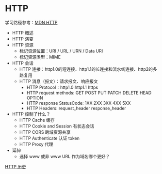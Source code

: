# HTTP

学习路径参考：[MDN HTTP](https://developer.mozilla.org/zh-CN/docs/Web/HTTP/Basics_of_HTTP)
- HTTP 概述
- HTTP 演变
- HTTP 资源
    - 标记资源位置：URI / URL / URN / Data URI
    - 标记资源类型：MIME
- HTTP 会话
    - HTTP 连接：http1.0的短连接、http1.1的长连接和流水线连接、http2的多路复用
    - HTTP 消息（报文）：请求报文、响应报文
        - HTTP Protocol：http1.0  http1.1 https
        - HTTP request methods: GET POST PUT PATCH DELETE HEAD OPTION
        - HTTP response StatusCode: 1XX 2XX 3XX 4XX 5XX
        - HTTP Headers: request_header response_header
- HTTP 控制了什么？
    - HTTP Cache 缓存
    - HTTP Cookie and Session 有状态会话
    - HTTP CORS 跨域资源共享
    - HTTP Authenticate 认证 token
    - HTTP Proxy 代理
- 延伸
    - 选择 www 或非 www URL 作为域名哪个更好？

[HTTP 历史](https://thehistoryoftheweb.com/complete-history/)

